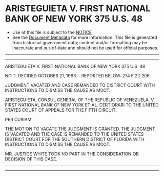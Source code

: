 ---
---

# ARISTEGUIETA V. FIRST NATIONAL BANK OF NEW YORK 375 U.S. 48

* Use of this file is subject to the [NOTICE](https://github.com/publicdocs/notice/blob/master/NOTICE)
* See the [Document Metadata](../../../) for more information.
  This file is generated from historical government data; content and/or formatting may be inaccurate and out-of-date and should not be used for official purposes.

----------
----------

ARISTEGUIETA V. FIRST NATIONAL BANK OF NEW YORK 375 U.S. 48

NO. 1.  DECIDED OCTOBER 21, 1963.  - REPORTED BELOW:  274 F.2D 206.

JUDGMENT VACATED AND CASE REMANDED TO DISTRICT COURT WITH INSTRUCTIONS TO DISMISS THE CAUSE AS MOOT.

ARISTEGUIETA, CONSUL GENERAL OF THE REPUBLIC OF VENEZUELA, V. FIRST NATIONAL BANK OF NEW YORK ET AL. CERTIORARI TO THE UNITED STATES COURT OF APPEALS FOR THE FIFTH CIRCUIT.

PER CURIAM.

THE MOTION TO VACATE THE JUDGMENT IS GRANTED.  THE JUDGMENT IS VACATED AND THE CASE IS REMANDED TO THE UNITED STATES DISTRICT COURT FOR THE SOUTHERN DISTRICT OF FLORIDA WITH INSTRUCTIONS TO DISMISS THE CAUSE AS MOOT.

MR. JUSTICE WHITE TOOK NO PART IN THE CONSIDERATION OR DECISION OF THIS CASE.


----------
----------

